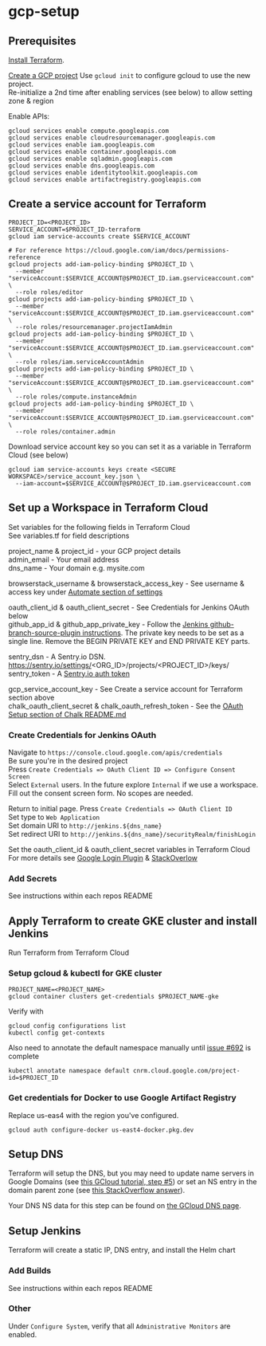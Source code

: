# gcp-setup
## Prerequisites
[Install Terraform](https://learn.hashicorp.com/tutorials/terraform/install-cli?in=terraform/gcp-get-started).

[Create a GCP project](https://console.cloud.google.com/projectcreate)
Use `gcloud init` to configure gcloud to use the new project.  
Re-initialize a 2nd time after enabling services (see below) to allow setting zone & region  

Enable APIs:
```
gcloud services enable compute.googleapis.com
gcloud services enable cloudresourcemanager.googleapis.com
gcloud services enable iam.googleapis.com
gcloud services enable container.googleapis.com
gcloud services enable sqladmin.googleapis.com
gcloud services enable dns.googleapis.com
gcloud services enable identitytoolkit.googleapis.com
gcloud services enable artifactregistry.googleapis.com
```

## Create a service account for Terraform
```
PROJECT_ID=<PROJECT_ID>
SERVICE_ACCOUNT=$PROJECT_ID-terraform
gcloud iam service-accounts create $SERVICE_ACCOUNT

# For reference https://cloud.google.com/iam/docs/permissions-reference
gcloud projects add-iam-policy-binding $PROJECT_ID \
  --member "serviceAccount:$SERVICE_ACCOUNT@$PROJECT_ID.iam.gserviceaccount.com" \
  --role roles/editor
gcloud projects add-iam-policy-binding $PROJECT_ID \
  --member "serviceAccount:$SERVICE_ACCOUNT@$PROJECT_ID.iam.gserviceaccount.com" \
  --role roles/resourcemanager.projectIamAdmin
gcloud projects add-iam-policy-binding $PROJECT_ID \
  --member "serviceAccount:$SERVICE_ACCOUNT@$PROJECT_ID.iam.gserviceaccount.com" \
  --role roles/iam.serviceAccountAdmin
gcloud projects add-iam-policy-binding $PROJECT_ID \
  --member "serviceAccount:$SERVICE_ACCOUNT@$PROJECT_ID.iam.gserviceaccount.com" \
  --role roles/compute.instanceAdmin
gcloud projects add-iam-policy-binding $PROJECT_ID \
  --member "serviceAccount:$SERVICE_ACCOUNT@$PROJECT_ID.iam.gserviceaccount.com" \
  --role roles/container.admin
```

Download service account key so you can set it as a variable in Terraform Cloud (see below)
```
gcloud iam service-accounts keys create <SECURE WORKSPACE>/service_account_key.json \
  --iam-account=$SERVICE_ACCOUNT@$PROJECT_ID.iam.gserviceaccount.com
```

## Set up a Workspace in Terraform Cloud
Set variables for the following fields in Terraform Cloud  
See variables.tf for field descriptions  

project_name & project_id - your GCP project details  
admin_email - Your email address  
dns_name - Your domain e.g. mysite.com  

browserstack_username & browserstack_access_key - See username & access key under [Automate section of settings](https://www.browserstack.com/accounts/settings)  

oauth_client_id & oauth_client_secret - See Credentials for Jenkins OAuth below  
github_app_id & github_app_private_key - Follow the [Jenkins github-branch-source-plugin instructions](https://github.com/jenkinsci/github-branch-source-plugin/blob/master/docs/github-app.adoc).  The private key needs to be set as a single line.  Remove the BEGIN PRIVATE KEY and END PRIVATE KEY parts.

sentry_dsn - A Sentry.io DSN.  https://sentry.io/settings/<ORG_ID>/projects/<PROJECT_ID>/keys/  
sentry_token - A [Sentry.io auth token](https://sentry.io/settings/account/api/auth-tokens/)  

gcp_service_account_key - See Create a service account for Terraform section above  
chalk_oauth_client_secret & chalk_oauth_refresh_token - See the [OAuth Setup section of Chalk README.md](https://github.com/wcjordan/chalk/blob/main/README.md)  

### Create Credentials for Jenkins OAuth
Navigate to `https://console.cloud.google.com/apis/credentials`  
Be sure you're in the desired project  
Press `Create Credentials => OAuth Client ID => Configure Consent Screen`  
Select `External` users.  In the future explore `Internal` if we use a workspace.  
Fill out the consent screen form.  No scopes are needed.  

Return to initial page.  Press `Create Credentials => OAuth Client ID`  
Set type to `Web Application`  
Set domain URI to `http://jenkins.${dns_name}`  
Set redirect URI to `http://jenkins.${dns_name}/securityRealm/finishLogin`  

Set the oauth_client_id & oauth_client_secret variables in Terraform Cloud  
For more details see [Google Login Plugin](https://github.com/jenkinsci/google-login-plugin/blob/master/README.md) & [StackOverlow](https://stackoverflow.com/a/55595582)

### Add Secrets
See instructions within each repos README

## Apply Terraform to create GKE cluster and install Jenkins
Run Terraform from Terraform Cloud

### Setup gcloud & kubectl for GKE cluster
```
PROJECT_NAME=<PROJECT_NAME>
gcloud container clusters get-credentials $PROJECT_NAME-gke
```
Verify with
```
gcloud config configurations list
kubectl config get-contexts
```

Also need to annotate the default  namespace manually until [issue #692](https://github.com/hashicorp/terraform-provider-kubernetes/issues/692) is complete  
```
kubectl annotate namespace default cnrm.cloud.google.com/project-id=$PROJECT_ID
```

### Get credentials for Docker to use Google Artifact Registry
Replace us-eas4 with the region you've configured.
```
gcloud auth configure-docker us-east4-docker.pkg.dev
```

## Setup DNS
Terraform will setup the DNS, but you may need to update name servers in Google Domains (see [this GCloud tutorial, step #5](https://cloud.google.com/dns/docs/tutorials/create-domain-tutorial#update-nameservers)) or set an NS entry in the domain parent zone (see [this StackOverflow answer](https://stackoverflow.com/questions/23356881/manage-only-a-subdomain-with-google-cloud-dns)).  

Your DNS NS data for this step can be found on [the GCloud DNS page](https://console.cloud.google.com/net-services/dns).

## Setup Jenkins
Terraform will create a static IP, DNS entry, and install the Helm chart

### Add Builds
See instructions within each repos README

### Other
Under `Configure System`, verify that all `Administrative Monitors` are enabled.
